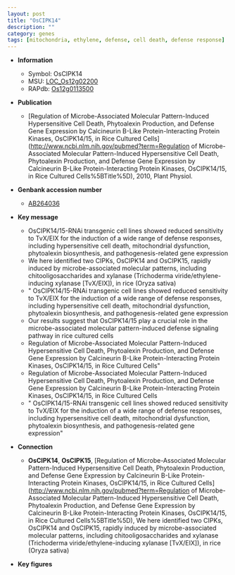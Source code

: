 ```yaml
---
layout: post
title: "OsCIPK14"
description: ""
category: genes
tags: [mitochondria, ethylene, defense, cell death, defense response]
---
```


* **Information**  
    + Symbol: OsCIPK14  
    + MSU: [LOC_Os12g02200](http://rice.plantbiology.msu.edu/cgi-bin/ORF_infopage.cgi?orf=LOC_Os12g02200)  
    + RAPdb: [Os12g0113500](http://rapdb.dna.affrc.go.jp/viewer/gbrowse_details/irgsp1?name=Os12g0113500)  

* **Publication**  
    + [Regulation of Microbe-Associated Molecular Pattern-Induced Hypersensitive Cell Death, Phytoalexin Production, and Defense Gene Expression by Calcineurin B-Like Protein-Interacting Protein Kinases, OsCIPK14/15, in Rice Cultured Cells](http://www.ncbi.nlm.nih.gov/pubmed?term=Regulation of Microbe-Associated Molecular Pattern-Induced Hypersensitive Cell Death, Phytoalexin Production, and Defense Gene Expression by Calcineurin B-Like Protein-Interacting Protein Kinases, OsCIPK14/15, in Rice Cultured Cells%5BTitle%5D), 2010, Plant Physiol.

* **Genbank accession number**  
    + [AB264036](http://www.ncbi.nlm.nih.gov/nuccore/AB264036)

* **Key message**  
    + OsCIPK14/15-RNAi transgenic cell lines showed reduced sensitivity to TvX/EIX for the induction of a wide range of defense responses, including hypersensitive cell death, mitochondrial dysfunction, phytoalexin biosynthesis, and pathogenesis-related gene expression
    + We here identified two CIPKs, OsCIPK14 and OsCIPK15, rapidly induced by microbe-associated molecular patterns, including chitooligosaccharides and xylanase (Trichoderma viride/ethylene-inducing xylanase [TvX/EIX]), in rice (Oryza sativa)
    + " OsCIPK14/15-RNAi transgenic cell lines showed reduced sensitivity to TvX/EIX for the induction of a wide range of defense responses, including hypersensitive cell death, mitochondrial dysfunction, phytoalexin biosynthesis, and pathogenesis-related gene expression
    + Our results suggest that OsCIPK14/15 play a crucial role in the microbe-associated molecular pattern-induced defense signaling pathway in rice cultured cells
    + Regulation of Microbe-Associated Molecular Pattern-Induced Hypersensitive Cell Death, Phytoalexin Production, and Defense Gene Expression by Calcineurin B-Like Protein-Interacting Protein Kinases, OsCIPK14/15, in Rice Cultured Cells"
    + Regulation of Microbe-Associated Molecular Pattern-Induced Hypersensitive Cell Death, Phytoalexin Production, and Defense Gene Expression by Calcineurin B-Like Protein-Interacting Protein Kinases, OsCIPK14/15, in Rice Cultured Cells
    + " OsCIPK14/15-RNAi transgenic cell lines showed reduced sensitivity to TvX/EIX for the induction of a wide range of defense responses, including hypersensitive cell death, mitochondrial dysfunction, phytoalexin biosynthesis, and pathogenesis-related gene expression"

* **Connection**  
    + __OsCIPK14__, __OsCIPK15__, [Regulation of Microbe-Associated Molecular Pattern-Induced Hypersensitive Cell Death, Phytoalexin Production, and Defense Gene Expression by Calcineurin B-Like Protein-Interacting Protein Kinases, OsCIPK14/15, in Rice Cultured Cells](http://www.ncbi.nlm.nih.gov/pubmed?term=Regulation of Microbe-Associated Molecular Pattern-Induced Hypersensitive Cell Death, Phytoalexin Production, and Defense Gene Expression by Calcineurin B-Like Protein-Interacting Protein Kinases, OsCIPK14/15, in Rice Cultured Cells%5BTitle%5D),  We here identified two CIPKs, OsCIPK14 and OsCIPK15, rapidly induced by microbe-associated molecular patterns, including chitooligosaccharides and xylanase (Trichoderma viride/ethylene-inducing xylanase [TvX/EIX]), in rice (Oryza sativa)

* **Key figures**  


